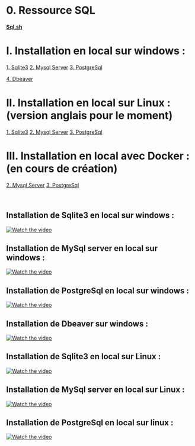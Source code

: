 # 0. Ressource SQL 
[**Sql.sh**](https://sql.sh/)

# I. Installation en local sur windows :
[1. Sqlite3](#Sqlite3_w)
[2. Mysql Server](#Mysql_w)
[3. PostgreSql](#PostgreSql_w)

[4. Dbeaver](#Dbeaver_w)

# II. Installation en local sur Linux : (version anglais pour le moment)
[1. Sqlite3](#Sqlite3_l)
[2. Mysql Server](#Mysql_l)
[3. PostgreSql](#PostgreSql_l)

# III. Installation en local avec Docker : (en cours de création)
[2. Mysql Server](#Mysql_d)
[3. PostgreSql](#PostgreSql_d)

<br/>

## Installation de Sqlite3 en local sur windows : <a id="Sqlite3_w"></a>
[![Watch the video](https://i9.ytimg.com/vi_webp/7bNloBkiICA/mqdefault.webp?v=62360dc3&sqp=CLya2JEG&rs=AOn4CLABkysWG9ify4-bmdUFeld6nygXuQ)](https://www.youtube.com/embed/7bNloBkiICA)

## Installation de MySql server en local sur windows : <a id="Mysql_w"></a>
[![Watch the video](https://i9.ytimg.com/vi/KPH81hpzumk/mq1.jpg?sqp=CKDp15EG&rs=AOn4CLBmC0HSA0Cy5zd0paaa8T7oSOAtvw)](https://www.youtube.com/embed/KPH81hpzumk)


## Installation de PostgreSql en local sur windows : <a id="PostgreSql_w"></a>
[![Watch the video](https://i9.ytimg.com/vi_webp/C7QJHpyUESI/mqdefault.webp?v=6236269d&sqp=CNjL2JEG&rs=AOn4CLASDZVbNwqcSf54YYsO78oWWAU96Q)](https://www.youtube.com/embed/C7QJHpyUESI)

## Installation de Dbeaver sur windows : <a id="Dbeaver_w"></a>
[![Watch the video](https://i9.ytimg.com/vi_webp/C7QJHpyUESI/mqdefault.webp?v=6236269d&sqp=CNjL2JEG&rs=AOn4CLASDZVbNwqcSf54YYsO78oWWAU96Q)](https://www.youtube.com/embed/C7QJHpyUESI)


## Installation de Sqlite3 en local sur Linux : <a id="Sqlite3_w"></a>
[![Watch the video](https://i9.ytimg.com/vi_webp/7bNloBkiICA/mqdefault.webp?v=62360dc3&sqp=CLya2JEG&rs=AOn4CLABkysWG9ify4-bmdUFeld6nygXuQ)](https://www.youtube.com/embed/C16QgidWZsU)

## Installation de MySql server en local sur Linux : <a id="Mysql_w"></a>
[![Watch the video](https://i9.ytimg.com/vi/KPH81hpzumk/mq1.jpg?sqp=CKDp15EG&rs=AOn4CLBmC0HSA0Cy5zd0paaa8T7oSOAtvw)](https://www.youtube.com/embed/F9YhkqAg0Ls)


## Installation de PostgreSql en local sur linux : <a id="PostgreSql_w"></a>
[![Watch the video](https://i9.ytimg.com/vi_webp/C7QJHpyUESI/mqdefault.webp?v=6236269d&sqp=CNjL2JEG&rs=AOn4CLASDZVbNwqcSf54YYsO78oWWAU96Q)](https://www.youtube.com/embed/-LwI4HMR_Eg)
